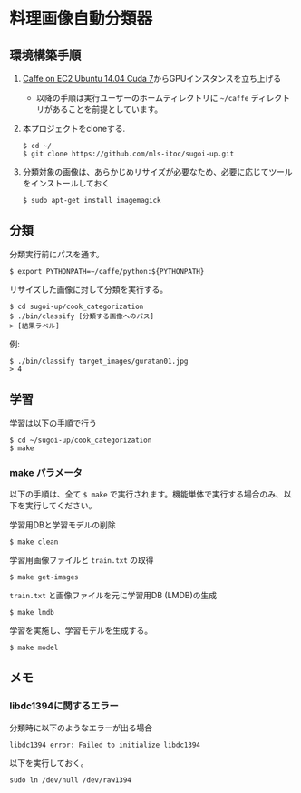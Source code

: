 # 料理画像自動分類器

## 環境構築手順


1. [Caffe on EC2 Ubuntu 14.04 Cuda 7](https://github.com/BVLC/caffe/wiki/Caffe-on-EC2-Ubuntu-14.04-Cuda-7)からGPUインスタンスを立ち上げる
    * 以降の手順は実行ユーザーのホームディレクトリに `~/caffe` ディレクトリがあることを前提としています。
2. 本プロジェクトをcloneする.
    ```
    $ cd ~/
    $ git clone https://github.com/mls-itoc/sugoi-up.git
    ```

3. 分類対象の画像は、あらかじめリサイズが必要なため、必要に応じてツールをインストールしておく
    ```
    $ sudo apt-get install imagemagick
    ```

## 分類

分類実行前にパスを通す。

```
$ export PYTHONPATH=~/caffe/python:${PYTHONPATH} 
```

リサイズした画像に対して分類を実行する。

```
$ cd sugoi-up/cook_categorization
$ ./bin/classify [分類する画像へのパス]
> [結果ラベル]
```

例:

```
$ ./bin/classify target_images/guratan01.jpg
> 4
```

## 学習

学習は以下の手順で行う

```
$ cd ~/sugoi-up/cook_categorization
$ make
```

### make パラメータ

以下の手順は、全て `$ make` で実行されます。機能単体で実行する場合のみ、以下を実行してください。

学習用DBと学習モデルの削除

```
$ make clean
```

学習用画像ファイルと `train.txt` の取得

```
$ make get-images
```

`train.txt` と画像ファイルを元に学習用DB (LMDB)の生成

```
$ make lmdb
```

学習を実施し、学習モデルを生成する。

```
$ make model
```

## メモ

### libdc1394に関するエラー

分類時に以下のようなエラーが出る場合

```
libdc1394 error: Failed to initialize libdc1394
```

以下を実行しておく。

```
sudo ln /dev/null /dev/raw1394
```
